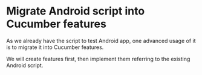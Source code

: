 # Migrate Android script into Cucumber features

As we already have the script to test Android app, one advanced usage of it is to migrate it into Cucumber features.

We will create features first, then implement them referring to the existing Android script.
